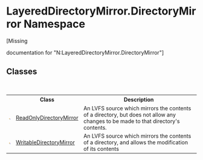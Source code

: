 # LayeredDirectoryMirror.DirectoryMirror Namespace
 

\[Missing <summary> documentation for "N:LayeredDirectoryMirror.DirectoryMirror"\]


## Classes
&nbsp;<table><tr><th></th><th>Class</th><th>Description</th></tr><tr><td>![Public class](media/pubclass.gif "Public class")</td><td><a href="9d919184-3b4b-39ec-0b51-c454c9692d1b">ReadOnlyDirectoryMirror</a></td><td>
An LVFS source which mirrors the contents of a directory, but does not allow any changes to be made to that directory's contents.</td></tr><tr><td>![Public class](media/pubclass.gif "Public class")</td><td><a href="c822f227-d250-a635-4d8e-a5558d8b91b9">WritableDirectoryMirror</a></td><td>
An LVFS source which mirrors the contents of a directory, and allows the modification of its contents</td></tr></table>&nbsp;
